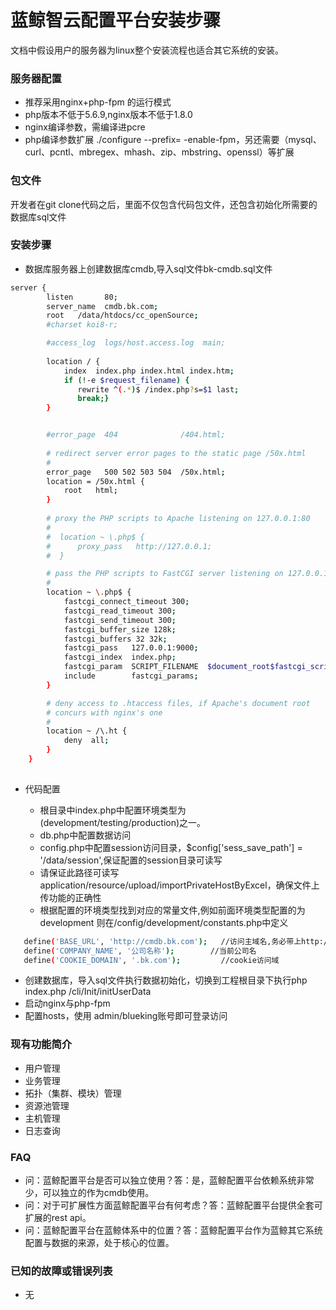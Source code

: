 # 蓝鲸智云配置平台安装步骤


文档中假设用户的服务器为linux整个安装流程也适合其它系统的安装。


### 服务器配置


  - 推荐采用nginx+php-fpm 的运行模式
  - php版本不低于5.6.9,nginx版本不低于1.8.0
  - nginx编译参数，需编译进pcre
  - php编译参数扩展 ./configure --prefix= -enable-fpm，另还需要（mysql、curl、pcntl、mbregex、mhash、zip、mbstring、openssl）等扩展

### 包文件

开发者在git clone代码之后，里面不仅包含代码包文件，还包含初始化所需要的数据库sql文件



### 安装步骤
* 数据库服务器上创建数据库cmdb,导入sql文件bk-cmdb.sql文件
```sh
server {
        listen       80;
        server_name  cmdb.bk.com;
        root   /data/htdocs/cc_openSource;
        #charset koi8-r;

        #access_log  logs/host.access.log  main;
         
        location / {
            index  index.php index.html index.htm;
            if (!-e $request_filename) {
               rewrite ^(.*)$ /index.php?s=$1 last;
               break;}
        }


        #error_page  404              /404.html;
    
        # redirect server error pages to the static page /50x.html
        #
        error_page   500 502 503 504  /50x.html;
        location = /50x.html {
            root   html;
        }
    
        # proxy the PHP scripts to Apache listening on 127.0.0.1:80
        # 
        #  location ~ \.php$ {
        #      proxy_pass   http://127.0.0.1;
        #  }

        # pass the PHP scripts to FastCGI server listening on 127.0.0.1:9000
        #
        location ~ \.php$ {
            fastcgi_connect_timeout 300;
            fastcgi_read_timeout 300;
            fastcgi_send_timeout 300;
            fastcgi_buffer_size 128k;
            fastcgi_buffers 32 32k;
            fastcgi_pass   127.0.0.1:9000;
            fastcgi_index  index.php;
            fastcgi_param  SCRIPT_FILENAME  $document_root$fastcgi_script_name;
            include        fastcgi_params;
        }

        # deny access to .htaccess files, if Apache's document root
        # concurs with nginx's one
        #
        location ~ /\.ht {
            deny  all;
        }
    }
    
```

* 代码配置

  - 根目录中index.php中配置环境类型为 (development/testing/production)之一。
  - db.php中配置数据访问
  - config.php中配置session访问目录，$config['sess_save_path'] = '/data/session',保证配置的session目录可读写
  - 请保证此路径可读写 application/resource/upload/importPrivateHostByExcel，确保文件上传功能的正确性
  - 根据配置的环境类型找到对应的常量文件,例如前面环境类型配置的为 development 则在/config/development/constants.php中定义
 ```sh
    define('BASE_URL', 'http://cmdb.bk.com');   //访问主域名,务必带上http://
    define('COMPANY_NAME', '公司名称');        //当前公司名
    define('COOKIE_DOMAIN', '.bk.com');         //cookie访问域
  ```
  * 创建数据库，导入sql文件执行数据初始化，切换到工程根目录下执行php index.php /cli/Init/initUserData
  * 启动nginx与php-fpm
  * 配置hosts，使用 admin/blueking账号即可登录访问
  
  
### 现有功能简介

* 用户管理
* 业务管理
* 拓扑（集群、模块）管理
*  资源池管理
* 主机管理
* 日志查询


### FAQ
*  问：蓝鲸配置平台是否可以独立使用？答：是，蓝鲸配置平台依赖系统非常少，可以独立的作为cmdb使用。
* 问：对于可扩展性方面蓝鲸配置平台有何考虑？答：蓝鲸配置平台提供全套可扩展的rest api。
* 问：蓝鲸配置平台在蓝鲸体系中的位置？答：蓝鲸配置平台作为蓝鲸其它系统配置与数据的来源，处于核心的位置。


### 已知的故障或错误列表
* 无


